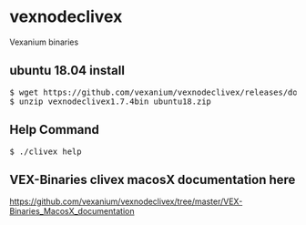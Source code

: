 # vexnodeclivex
Vexanium binaries

<H2>ubuntu 18.04 install</h2>
<pre>$ wget https://github.com/vexanium/vexnodeclivex/releases/download/v1.7.4-1.0/vex1.7.4bin_ubuntu18.zip
$ unzip vexnodeclivex1.7.4bin_ubuntu18.zip</pre>

<H2>Help Command</h2>
<pre>$ ./clivex help</pre>

## VEX-Binaries clivex macosX documentation here
https://github.com/vexanium/vexnodeclivex/tree/master/VEX-Binaries_MacosX_documentation

